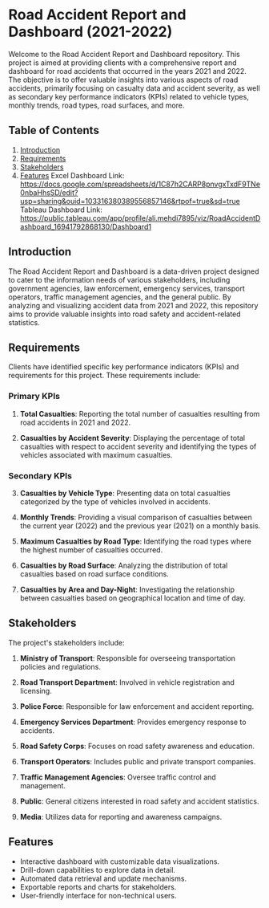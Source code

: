 # Road Accident Report and Dashboard (2021-2022)

Welcome to the Road Accident Report and Dashboard repository. This project is aimed at providing clients with a comprehensive report and dashboard for road accidents that occurred in the years 2021 and 2022. The objective is to offer valuable insights into various aspects of road accidents, primarily focusing on casualty data and accident severity, as well as secondary key performance indicators (KPIs) related to vehicle types, monthly trends, road types, road surfaces, and more.

## Table of Contents
1. [Introduction](#introduction)
2. [Requirements](#requirements)
3. [Stakeholders](#stakeholders)
4. [Features](#features)
Excel Dashboard Link: https://docs.google.com/spreadsheets/d/1C87h2CARP8pnvgxTxdF9TNe0nbaHhsSD/edit?usp=sharing&ouid=103316380389556857146&rtpof=true&sd=true
Tableau Dashboard Link: https://public.tableau.com/app/profile/ali.mehdi7895/viz/RoadAccidentDashboard_16941792868130/Dashboard1

## Introduction

The Road Accident Report and Dashboard is a data-driven project designed to cater to the information needs of various stakeholders, including government agencies, law enforcement, emergency services, transport operators, traffic management agencies, and the general public. By analyzing and visualizing accident data from 2021 and 2022, this repository aims to provide valuable insights into road safety and accident-related statistics.

## Requirements

Clients have identified specific key performance indicators (KPIs) and requirements for this project. These requirements include:

### Primary KPIs
1. **Total Casualties**: Reporting the total number of casualties resulting from road accidents in 2021 and 2022.

2. **Casualties by Accident Severity**: Displaying the percentage of total casualties with respect to accident severity and identifying the types of vehicles associated with maximum casualties.

### Secondary KPIs
3. **Casualties by Vehicle Type**: Presenting data on total casualties categorized by the type of vehicles involved in accidents.

4. **Monthly Trends**: Providing a visual comparison of casualties between the current year (2022) and the previous year (2021) on a monthly basis.

5. **Maximum Casualties by Road Type**: Identifying the road types where the highest number of casualties occurred.

6. **Casualties by Road Surface**: Analyzing the distribution of total casualties based on road surface conditions.

7. **Casualties by Area and Day-Night**: Investigating the relationship between casualties based on geographical location and time of day.

## Stakeholders

The project's stakeholders include:

1. **Ministry of Transport**: Responsible for overseeing transportation policies and regulations.

2. **Road Transport Department**: Involved in vehicle registration and licensing.

3. **Police Force**: Responsible for law enforcement and accident reporting.

4. **Emergency Services Department**: Provides emergency response to accidents.

5. **Road Safety Corps**: Focuses on road safety awareness and education.

6. **Transport Operators**: Includes public and private transport companies.

7. **Traffic Management Agencies**: Oversee traffic control and management.

8. **Public**: General citizens interested in road safety and accident statistics.

9. **Media**: Utilizes data for reporting and awareness campaigns.

## Features

- Interactive dashboard with customizable data visualizations.
- Drill-down capabilities to explore data in detail.
- Automated data retrieval and update mechanisms.
- Exportable reports and charts for stakeholders.
- User-friendly interface for non-technical users.
